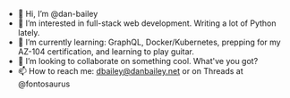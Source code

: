 - 👋 Hi, I’m @dan-bailey
- 👀 I’m interested in full-stack web development. Writing a lot of Python lately.
- 🌱 I’m currently learning: GraphQL, Docker/Kubernetes, prepping for my AZ-104 certification, and learning to play guitar.
- 💞️ I’m looking to collaborate on something cool.  What've you got?
- 📫 How to reach me: dbailey@danbailey.net or on Threads at @fontosaurus

<!---
dan-bailey/dan-bailey is a ✨ special ✨ repository because its `README.md` (this file) appears on your GitHub profile.
You can click the Preview link to take a look at your changes.
--->
